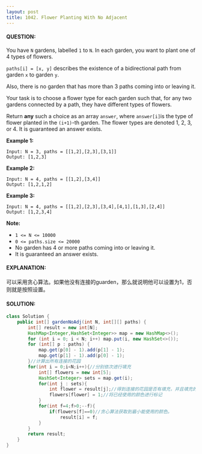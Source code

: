 ```yaml
---
layout: post
title: 1042. Flower Planting With No Adjacent
---
```


#### QUESTION:

You have `N` gardens, labelled `1` to `N`.  In each garden, you want to plant one of 4 types of flowers.

`paths[i] = [x, y]` describes the existence of a bidirectional path from garden `x` to garden `y`.

Also, there is no garden that has more than 3 paths coming into or leaving it.

Your task is to choose a flower type for each garden such that, for any two gardens connected by a path, they have different types of flowers.

Return **any** such a choice as an array `answer`, where `answer[i]`is the type of flower planted in the `(i+1)`-th garden.  The flower types are denoted 1, 2, 3, or 4.  It is guaranteed an answer exists.

**Example 1:**

```
Input: N = 3, paths = [[1,2],[2,3],[3,1]]
Output: [1,2,3]
```

**Example 2:**

```
Input: N = 4, paths = [[1,2],[3,4]]
Output: [1,2,1,2]
```

**Example 3:**

```
Input: N = 4, paths = [[1,2],[2,3],[3,4],[4,1],[1,3],[2,4]]
Output: [1,2,3,4]
```

**Note:**

- `1 <= N <= 10000`
- `0 <= paths.size <= 20000`
- No garden has 4 or more paths coming into or leaving it.
- It is guaranteed an answer exists.

#### EXPLANATION:

可以采用贪心算法。如果他没有连接的guarden，那么就说明他可以设置为1，否则就是按照设置。

#### SOLUTION:

```java
class Solution {
    public int[] gardenNoAdj(int N, int[][] paths) {
        int[] result = new int[N];
        HashMap<Integer,HashSet<Integer>> map = new HashMap<>();
        for (int i = 0; i < N; i++) map.put(i, new HashSet<>());
        for (int[] p : paths) {
            map.get(p[0] - 1).add(p[1] - 1);
            map.get(p[1] - 1).add(p[0] - 1);
        }//计算出所有连接的花园
        for(int i = 0;i<N;i++){//分别依次进行填充
            int[] flowers = new int[5];
            HashSet<Integer> sets = map.get(i);
            for(int j : sets){
                int flower = result[j];//得到连接的花园是否有填充，并且填充的颜色是什么。
                flowers[flower] = 1;//将已经使用的颜色进行标记
            }
            for(int f=4;f>0;--f){
                if(flowers[f]==0)//贪心算法获取到最小能使用的颜色。
                    result[i] = f;
            }
        }
        return result;
    }
}
```

